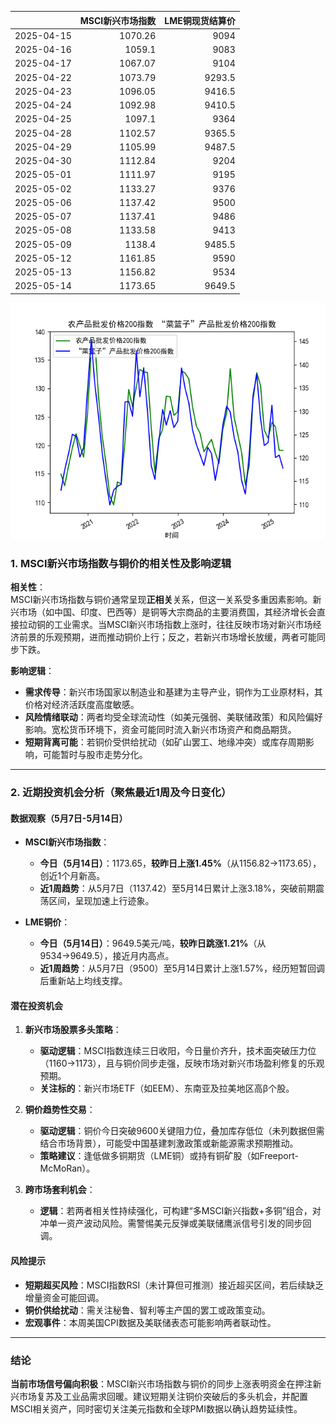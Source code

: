 |            |   MSCI新兴市场指数 |   LME铜现货结算价 |
|:-----------|-------------------:|------------------:|
| 2025-04-15 |            1070.26 |            9094   |
| 2025-04-16 |            1059.1  |            9083   |
| 2025-04-17 |            1067.07 |            9104   |
| 2025-04-22 |            1073.79 |            9293.5 |
| 2025-04-23 |            1096.05 |            9416.5 |
| 2025-04-24 |            1092.98 |            9410.5 |
| 2025-04-25 |            1097.1  |            9364   |
| 2025-04-28 |            1102.57 |            9365.5 |
| 2025-04-29 |            1105.99 |            9487.5 |
| 2025-04-30 |            1112.84 |            9204   |
| 2025-05-01 |            1111.97 |            9195   |
| 2025-05-02 |            1133.27 |            9376   |
| 2025-05-06 |            1137.42 |            9500   |
| 2025-05-07 |            1137.41 |            9486   |
| 2025-05-08 |            1133.58 |            9413   |
| 2025-05-09 |            1138.4  |            9485.5 |
| 2025-05-12 |            1161.85 |            9590   |
| 2025-05-13 |            1156.82 |            9534   |
| 2025-05-14 |            1173.65 |            9649.5 |

![图](MSCI_copper.png)



### 1. MSCI新兴市场指数与铜价的相关性及影响逻辑

**相关性**：  
MSCI新兴市场指数与铜价通常呈现**正相关**关系，但这一关系受多重因素影响。新兴市场（如中国、印度、巴西等）是铜等大宗商品的主要消费国，其经济增长会直接拉动铜的工业需求。当MSCI新兴市场指数上涨时，往往反映市场对新兴市场经济前景的乐观预期，进而推动铜价上行；反之，若新兴市场增长放缓，两者可能同步下跌。

**影响逻辑**：  
- **需求传导**：新兴市场国家以制造业和基建为主导产业，铜作为工业原材料，其价格对经济活跃度高度敏感。  
- **风险情绪联动**：两者均受全球流动性（如美元强弱、美联储政策）和风险偏好影响。宽松货币环境下，资金可能同时流入新兴市场资产和商品期货。  
- **短期背离可能**：若铜价受供给扰动（如矿山罢工、地缘冲突）或库存周期影响，可能暂时与股市走势分化。

---

### 2. 近期投资机会分析（聚焦最近1周及今日变化）

#### **数据观察（5月7日-5月14日）**  
- **MSCI新兴市场指数**：  
  - **今日（5月14日）**：1173.65，**较昨日上涨1.45%**（从1156.82→1173.65），创近1个月新高。  
  - **近1周趋势**：从5月7日（1137.42）至5月14日累计上涨3.18%，突破前期震荡区间，呈现加速上行迹象。  

- **LME铜价**：  
  - **今日（5月14日）**：9649.5美元/吨，**较昨日跳涨1.21%**（从9534→9649.5），接近月内高点。  
  - **近1周趋势**：从5月7日（9500）至5月14日累计上涨1.57%，经历短暂回调后重新站上均线支撑。

#### **潜在投资机会**  
1. **新兴市场股票多头策略**：  
   - **驱动逻辑**：MSCI指数连续三日收阳，今日量价齐升，技术面突破压力位（1160→1173），且与铜价同步走强，反映市场对新兴市场盈利修复的乐观预期。  
   - **关注标的**：新兴市场ETF（如EEM）、东南亚及拉美地区高β个股。  

2. **铜价趋势性交易**：  
   - **驱动逻辑**：铜价今日突破9600关键阻力位，叠加库存低位（未列数据但需结合市场背景），可能受中国基建刺激政策或新能源需求预期推动。  
   - **策略建议**：逢低做多铜期货（LME铜）或持有铜矿股（如Freeport-McMoRan）。  

3. **跨市场套利机会**：  
   - **逻辑**：若两者相关性持续强化，可构建“多MSCI新兴指数+多铜”组合，对冲单一资产波动风险。需警惕美元反弹或美联储鹰派信号引发的同步回调。  

#### **风险提示**  
- **短期超买风险**：MSCI指数RSI（未计算但可推测）接近超买区间，若后续缺乏增量资金可能回调。  
- **铜价供给扰动**：需关注秘鲁、智利等主产国的罢工或政策变动。  
- **宏观事件**：本周美国CPI数据及美联储表态可能影响两者联动性。  

---

### 结论  
**当前市场信号偏向积极**：MSCI新兴市场指数与铜价的同步上涨表明资金在押注新兴市场复苏及工业品需求回暖。建议短期关注铜价突破后的多头机会，并配置MSCI相关资产，同时密切关注美元指数和全球PMI数据以确认趋势延续性。